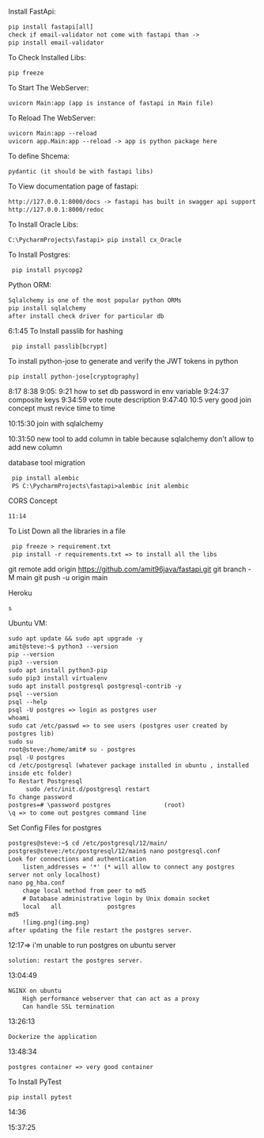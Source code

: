 Install FastApi:

    pip install fastapi[all]
    check if email-validator not come with fastapi than ->
    pip install email-validator

To Check Installed Libs:

    pip freeze

To Start The WebServer:

    uvicorn Main:app (app is instance of fastapi in Main file)

To Reload The WebServer:

    uvicorn Main:app --reload
    uvicorn app.Main:app --reload -> app is python package here

To define Shcema:

    pydantic (it should be with fastapi libs)

To View documentation page of fastapi:

    http://127.0.0.1:8000/docs -> fastapi has built in swagger api support
    http://127.0.0.1:8000/redoc

To Install Oracle Libs:

    C:\PycharmProjects\fastapi> pip install cx_Oracle

To Install Postgres:

     pip install psycopg2
    
Python ORM:

    Sqlalchemy is one of the most popular python ORMs
    pip install sqlalchemy
    after install check driver for particular db

6:1:45 To Install passlib for hashing

     pip install passlib[bcrypt]

To install python-jose to generate and verify the JWT tokens in python

    pip install python-jose[cryptography]

8:17 8:38 9:05:
9:21 how to set db password in env variable 9:24:37 composite keys 9:34:59 vote route description 9:47:40 10:5 very good
join concept must revice time to time

10:15:30 join with sqlalchemy

10:31:50 new tool to add column in table because sqlalchemy don't allow to add new column

database tool migration

     pip install alembic
     PS C:\PycharmProjects\fastapi>alembic init alembic

CORS Concept

    11:14

To List Down all the libraries in a file

     pip freeze > requirement.txt
     pip install -r requirements.txt => to install all the libs

git remote add origin https://github.com/amit96java/fastapi.git
git branch -M main git push -u origin main

Heroku

    s

Ubuntu VM:

    sudo apt update && sudo apt upgrade -y
    amit@steve:~$ python3 --version
    pip --version
    pip3 --version
    sudo apt install python3-pip
    sudo pip3 install virtualenv
    sudo apt install postgresql postgresql-contrib -y
    psql --version
    psql --help
    psql -U postgres => login as postgres user
    whoami
    sudo cat /etc/passwd => to see users (postgres user created by postgres lib)
    sudo su
    root@steve:/home/amit# su - postgres
    psql -U postgres
    cd /etc/postgresql (whatever package installed in ubuntu , installed inside etc folder)
    To Restart Postgresql
         sudo /etc/init.d/postgresql restart
    To change password
    postgres=# \password postgres               (root)
    \q => to come out postgres command line

Set Config Files for postgres

    postgres@steve:~$ cd /etc/postgresql/12/main/
    postgres@steve:/etc/postgresql/12/main$ nano postgresql.conf
    Look for connections and authentication
        listen_addresses = '*' (* will allow to connect any postgres server not only localhost)
    nano pg_hba.conf
        chage local method from peer to md5
        # Database administrative login by Unix domain socket
        local   all             postgres                                md5
        ![img.png](img.png)
    after updating the file restart the postgres server.

12:17=> i'm unable to run postgres on ubuntu server

    solution: restart the postgres server.

13:04:49

    NGINX on ubuntu
        High performance webserver that can act as a proxy
        Can handle SSL termination

13:26:13

    Dockerize the application

13:48:34

    postgres container => very good container

To Install PyTest

    pip install pytest

14:36

15:37:25